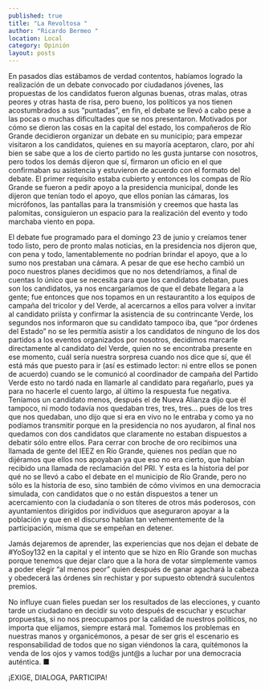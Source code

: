 ```yaml
---
published: true
title: "La Revoltosa "
author: "Ricardo Bermeo "
location: Local
category: Opinión
layout: posts
---
```


En pasados días estábamos de verdad contentos, habíamos logrado la realización de un debate convocado por ciudadanos jóvenes, las propuestas de los candidatos fueron algunas buenas, otras malas, otras peores y otras hasta de risa, pero bueno, los políticos ya nos tienen acostumbrados a sus “puntadas”, en fin, el debate se llevó a cabo pese a las pocas o muchas dificultades que se nos presentaron. 
Motivados por cómo se dieron las cosas en la capital del estado, los compañeros de Río Grande decidieron organizar un debate en su municipio; para empezar visitaron a los candidatos, quienes en su mayoría aceptaron, claro, por ahí bien se sabe que a los de cierto partido no les gusta juntarse con nosotros, pero todos los demás dijeron que sí, firmaron un oficio en el que confirmaban su asistencia y estuvieron de acuerdo con el formato del debate. El primer requisito estaba cubierto y entonces los compas de Río Grande se fueron a pedir apoyo a la presidencia municipal, donde les dijeron que tenían todo el apoyo, que ellos ponían las cámaras, los micrófonos, las pantallas para la transmisión y creemos que hasta las palomitas, consiguieron un espacio para la realización del evento y todo marchaba 
viento en popa.

El debate fue programado para el domingo 23 de junio y creíamos tener todo listo, pero de pronto malas noticias, en la presidencia nos dijeron que, con pena y todo, lamentablemente no podrían brindar el apoyo, que a lo sumo nos prestaban una cámara. A pesar de que ese hecho cambió un poco nuestros planes decidimos que no nos detendríamos, a final de cuentas lo único que se necesita para que los candidatos debatan, pues son los candidatos, ya nos encargaríamos de que el debate llegara a la gente; fue entonces que nos topamos en un restaurantito a los equipos de campaña del tricolor y del Verde, al acercarnos a ellos para volver a invitar al candidato priísta y confirmar la asistencia de su contrincante Verde, los segundos nos informaron que su candidato tampoco iba, que “por órdenes del Estado” no se les permitía asistir a los candidatos de ninguno de los dos partidos a los eventos organizados por nosotros, decidimos marcarle directamente al candidato del Verde, quien no se encontraba presente en ese momento, cuál sería nuestra sorpresa cuando nos dice que sí, que él está más que puesto para ir (así es estimado lector: ni entre ellos se ponen de acuerdo) cuando se le comunicó al coordinador de campaña del Partido Verde esto no tardó nada en llamarle al candidato para regañarlo, pues ya para no hacerle el cuento largo, al último la respuesta fue negativa.
Teníamos un candidato menos, después el de Nueva Alianza dijo que él tampoco, ni modo todavía nos quedaban tres, tres, tres… pues de los tres que nos quedaban, uno dijo que si era en vivo no le entraba y como ya no podíamos transmitir porque en la presidencia no nos ayudaron, al final nos quedamos con dos candidatos que claramente no estaban dispuestos a debatir sólo entre ellos. Para cerrar con broche de oro recibimos una llamada de gente del  IEEZ en Río Grande, quienes nos pedían que no dijéramos que ellos nos apoyaban ya que eso no era cierto, que habían recibido una llamada de reclamación del PRI. 
Y esta es la historia del por qué no se llevó a cabo el debate en el municipio de Río Grande, pero no sólo es la historia de eso, sino también de cómo vivimos en una democracia simulada, con candidatos que o no están dispuestos a tener un acercamiento con la ciudadanía o son títeres de otros más poderosos, con ayuntamientos dirigidos por individuos que aseguraron apoyar a la población y que en el discurso hablan tan vehementemente de la participación, misma que se empeñan en detener.

Jamás dejaremos de aprender, las experiencias que nos dejan el debate de #YoSoy132 en la capital y el intento que se hizo en Río Grande son muchas porque tenemos que dejar claro que a la hora de votar simplemente vamos a poder elegir “al menos peor” quien después de ganar agachará la cabeza y obedecerá las órdenes sin rechistar y por supuesto obtendrá suculentos premios.

No influye cuan fieles puedan ser los resultados de las elecciones, y cuanto tarde un ciudadano en decidir su voto después de escuchar y escuchar propuestas, si no nos preocupamos por la calidad de nuestros políticos, no importa que elijamos, siempre estará mal.
Tomemos los problemas en nuestras manos y organicémonos, a pesar de ser gris el escenario es responsabilidad de todos que no sigan viéndonos la cara, quitémonos la venda de los ojos y vamos tod@s junt@s a luchar por una democracia auténtica. ■

¡EXIGE, DIALOGA, PARTICIPA!

